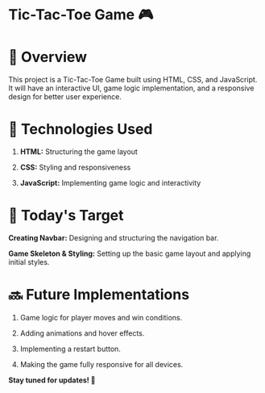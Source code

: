 # Tic-Tac-Toe Game 🎮

# 📌 Overview

This project is a Tic-Tac-Toe Game built using HTML, CSS, and JavaScript. It will have an interactive UI, game logic implementation, and a responsive design for better user experience.

# 🚀 Technologies Used

1. **HTML:** Structuring the game layout

2. **CSS:** Styling and responsiveness

3. **JavaScript:** Implementing game logic and interactivity

# 🎯 Today's Target

**Creating Navbar:** Designing and structuring the navigation bar.

**Game Skeleton & Styling:** Setting up the basic game layout and applying initial styles.

# 🔜 Future Implementations

1. Game logic for player moves and win conditions.

2. Adding animations and hover effects.

3. Implementing a restart button.

4. Making the game fully responsive for all devices.

**Stay tuned for updates! 🚀**

